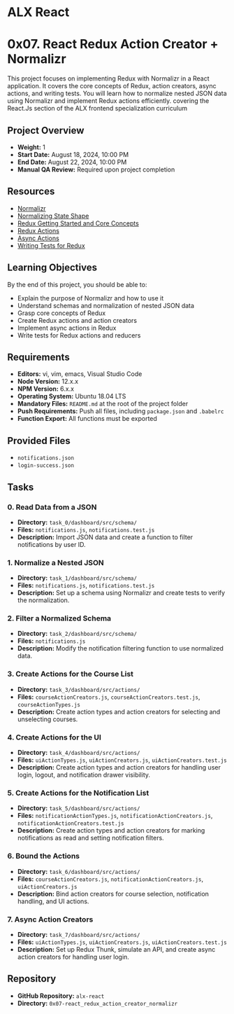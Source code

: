 # ALX React
# 0x07. React Redux Action Creator + Normalizr

This project focuses on implementing Redux with Normalizr in a React application. It covers the core concepts of Redux, action creators, async actions, and writing tests. You will learn how to normalize nested JSON data using Normalizr and implement Redux actions efficiently. covering the React.Js section of the ALX frontend specialization curriculum

## Project Overview

- **Weight:** 1
- **Start Date:** August 18, 2024, 10:00 PM
- **End Date:** August 22, 2024, 10:00 PM
- **Manual QA Review:** Required upon project completion

## Resources

- [Normalizr](https://github.com/paularmstrong/normalizr)
- [Normalizing State Shape](https://redux.js.org/recipes/structuring-reducers/normalizing-state-shape)
- [Redux Getting Started and Core Concepts](https://redux.js.org/introduction/getting-started)
- [Redux Actions](https://redux.js.org/basics/actions)
- [Async Actions](https://redux.js.org/advanced/async-actions)
- [Writing Tests for Redux](https://redux.js.org/recipes/writing-tests)

## Learning Objectives

By the end of this project, you should be able to:

- Explain the purpose of Normalizr and how to use it
- Understand schemas and normalization of nested JSON data
- Grasp core concepts of Redux
- Create Redux actions and action creators
- Implement async actions in Redux
- Write tests for Redux actions and reducers

## Requirements

- **Editors:** vi, vim, emacs, Visual Studio Code
- **Node Version:** 12.x.x
- **NPM Version:** 6.x.x
- **Operating System:** Ubuntu 18.04 LTS
- **Mandatory Files:** `README.md` at the root of the project folder
- **Push Requirements:** Push all files, including `package.json` and `.babelrc`
- **Function Export:** All functions must be exported

## Provided Files

- `notifications.json`
- `login-success.json`

## Tasks

### 0. Read Data from a JSON
- **Directory:** `task_0/dashboard/src/schema/`
- **Files:** `notifications.js`, `notifications.test.js`
- **Description:** Import JSON data and create a function to filter notifications by user ID.

### 1. Normalize a Nested JSON
- **Directory:** `task_1/dashboard/src/schema/`
- **Files:** `notifications.js`, `notifications.test.js`
- **Description:** Set up a schema using Normalizr and create tests to verify the normalization.

### 2. Filter a Normalized Schema
- **Directory:** `task_2/dashboard/src/schema/`
- **Files:** `notifications.js`
- **Description:** Modify the notification filtering function to use normalized data.

### 3. Create Actions for the Course List
- **Directory:** `task_3/dashboard/src/actions/`
- **Files:** `courseActionCreators.js`, `courseActionCreators.test.js`, `courseActionTypes.js`
- **Description:** Create action types and action creators for selecting and unselecting courses.

### 4. Create Actions for the UI
- **Directory:** `task_4/dashboard/src/actions/`
- **Files:** `uiActionTypes.js`, `uiActionCreators.js`, `uiActionCreators.test.js`
- **Description:** Create action types and action creators for handling user login, logout, and notification drawer visibility.

### 5. Create Actions for the Notification List
- **Directory:** `task_5/dashboard/src/actions/`
- **Files:** `notificationActionTypes.js`, `notificationActionCreators.js`, `notificationActionCreators.test.js`
- **Description:** Create action types and action creators for marking notifications as read and setting notification filters.

### 6. Bound the Actions
- **Directory:** `task_6/dashboard/src/actions/`
- **Files:** `courseActionCreators.js`, `notificationActionCreators.js`, `uiActionCreators.js`
- **Description:** Bind action creators for course selection, notification handling, and UI actions.

### 7. Async Action Creators
- **Directory:** `task_7/dashboard/src/actions/`
- **Files:** `uiActionTypes.js`, `uiActionCreators.js`, `uiActionCreators.test.js`
- **Description:** Set up Redux Thunk, simulate an API, and create async action creators for handling user login.

## Repository

- **GitHub Repository:** `alx-react`
- **Directory:** `0x07-react_redux_action_creator_normalizr`
